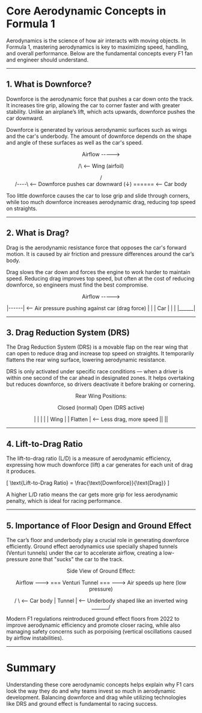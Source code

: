 # Core Aerodynamic Concepts in Formula 1

Aerodynamics is the science of how air interacts with moving objects. In Formula 1, mastering aerodynamics is key to maximizing speed, handling, and overall performance. Below are the fundamental concepts every F1 fan and engineer should understand.

---

## 1. What is Downforce?

Downforce is the aerodynamic force that pushes a car down onto the track. It increases tire grip, allowing the car to corner faster and with greater stability. Unlike an airplane’s lift, which acts upwards, downforce pushes the car downward.

Downforce is generated by various aerodynamic surfaces such as wings and the car's underbody. The amount of downforce depends on the shape and angle of these surfaces as well as the car's speed.

<div align="center">


Airflow
----->

/\   <-- Wing (airfoil)


/ \
/----\ <-- Downforce pushes car downward (↓)
====== <-- Car body



</div>

Too little downforce causes the car to lose grip and slide through corners, while too much downforce increases aerodynamic drag, reducing top speed on straights.

---

## 2. What is Drag?

Drag is the aerodynamic resistance force that opposes the car's forward motion. It is caused by air friction and pressure differences around the car’s body.

Drag slows the car down and forces the engine to work harder to maintain speed. Reducing drag improves top speed, but often at the cost of reducing downforce, so engineers must find the best compromise.

<div align="center">



Airflow
----->

|------| <-- Air pressure pushing against car (drag force)
| |
| Car |
| |
|______|




</div>

---

## 3. Drag Reduction System (DRS)

The Drag Reduction System (DRS) is a movable flap on the rear wing that can open to reduce drag and increase top speed on straights. It temporarily flattens the rear wing surface, lowering aerodynamic resistance.

DRS is only activated under specific race conditions — when a driver is within one second of the car ahead in designated zones. It helps overtaking but reduces downforce, so drivers deactivate it before braking or cornering.

<div align="center">



Rear Wing Positions:

Closed (normal) Open (DRS active)


| | | |
| Wing | | Flatten | <-- Less drag, more speed
|| ||




</div>

---

## 4. Lift-to-Drag Ratio

The lift-to-drag ratio (L/D) is a measure of aerodynamic efficiency, expressing how much downforce (lift) a car generates for each unit of drag it produces.

\[
\text{Lift-to-Drag Ratio} = \frac{\text{Downforce}}{\text{Drag}}
\]

A higher L/D ratio means the car gets more grip for less aerodynamic penalty, which is ideal for racing performance.

---

## 5. Importance of Floor Design and Ground Effect

The car’s floor and underbody play a crucial role in generating downforce efficiently. Ground effect aerodynamics use specially shaped tunnels (Venturi tunnels) under the car to accelerate airflow, creating a low-pressure zone that "sucks" the car to the track.

<div align="center">



Side View of Ground Effect:

Airflow ---> === Venturi Tunnel === ---> Air speeds up here (low pressure)


/ \ <-- Car body
| Tunnel | <-- Underbody shaped like an inverted wing
_______/




</div>

Modern F1 regulations reintroduced ground effect floors from 2022 to improve aerodynamic efficiency and promote closer racing, while also managing safety concerns such as porpoising (vertical oscillations caused by airflow instabilities).

---

# Summary

Understanding these core aerodynamic concepts helps explain why F1 cars look the way they do and why teams invest so much in aerodynamic development. Balancing downforce and drag while utilizing technologies like DRS and ground effect is fundamental to racing success.



